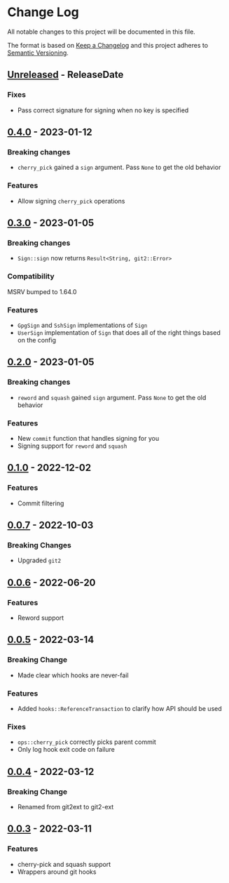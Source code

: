# Change Log
All notable changes to this project will be documented in this file.

The format is based on [Keep a Changelog](http://keepachangelog.com/)
and this project adheres to [Semantic Versioning](http://semver.org/).

<!-- next-header -->
## [Unreleased] - ReleaseDate

### Fixes

- Pass correct signature for signing when no key is specified

## [0.4.0] - 2023-01-12

### Breaking changes

- `cherry_pick` gained a `sign` argument.  Pass `None` to get the old behavior

### Features

- Allow signing `cherry_pick` operations

## [0.3.0] - 2023-01-05

### Breaking changes

- `Sign::sign` now returns `Result<String, git2::Error>`

### Compatibility

MSRV bumped to 1.64.0

### Features

- `GpgSign` and `SshSign` implementations of `Sign`
- `UserSign` implementation of `Sign` that does all of the right things based on the config

## [0.2.0] - 2023-01-05

### Breaking changes

- `reword` and `squash` gained `sign` argument.  Pass `None` to get the old behavior

### Features

- New `commit` function that handles signing for you
- Signing support for `reword` and `squash`

## [0.1.0] - 2022-12-02

### Features

- Commit filtering

## [0.0.7] - 2022-10-03

### Breaking Changes

- Upgraded `git2`

## [0.0.6] - 2022-06-20

### Features

- Reword support

## [0.0.5] - 2022-03-14

### Breaking Change

- Made clear which hooks are never-fail

### Features

- Added `hooks::ReferenceTransaction` to clarify how API should be used

### Fixes

- `ops::cherry_pick` correctly picks parent commit
- Only log hook exit code on failure

## [0.0.4] - 2022-03-12

### Breaking Change

- Renamed from git2ext to git2-ext

## [0.0.3] - 2022-03-11

### Features

- cherry-pick and squash support
- Wrappers around git hooks

<!-- next-url -->
[Unreleased]: https://github.com/gitext-rs/git2-ext/compare/v0.4.0...HEAD
[0.4.0]: https://github.com/gitext-rs/git2-ext/compare/v0.3.0...v0.4.0
[0.3.0]: https://github.com/gitext-rs/git2-ext/compare/v0.2.0...v0.3.0
[0.2.0]: https://github.com/gitext-rs/git2-ext/compare/v0.1.0...v0.2.0
[0.1.0]: https://github.com/gitext-rs/git2-ext/compare/v0.0.7...v0.1.0
[0.0.7]: https://github.com/gitext-rs/git2-ext/compare/v0.0.6...v0.0.7
[0.0.6]: https://github.com/gitext-rs/git2-ext/compare/v0.0.5...v0.0.6
[0.0.5]: https://github.com/gitext-rs/git2-ext/compare/v0.0.4...v0.0.5
[0.0.4]: https://github.com/gitext-rs/git2-ext/compare/v0.0.3...v0.0.4
[0.0.3]: https://github.com/gitext-rs/git2-ext/compare/15449592300986753c174f63d412b212ad919285...v0.0.3
